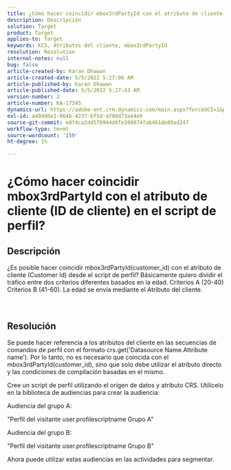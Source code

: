 ```yaml
---
title: ¿Cómo hacer coincidir mbox3rdPartyId con el atributo de cliente (ID de cliente) en el script de perfil?
description: Descripción
solution: Target
product: Target
applies-to: Target
keywords: KCS, Atributos del cliente, mbox3rdPartyId
resolution: Resolution
internal-notes: null
bug: false
article-created-by: Karan Dhawan
article-created-date: 5/5/2022 5:27:06 AM
article-published-by: Karan Dhawan
article-published-date: 5/5/2022 5:27:43 AM
version-number: 2
article-number: KA-17345
dynamics-url: https://adobe-ent.crm.dynamics.com/main.aspx?forceUCI=1&pagetype=entityrecord&etn=knowledgearticle&id=107c89fd-33cc-ec11-a7b5-6045bd00db25
exl-id: a494d6e1-864b-4237-bf5d-af00d73a44e9
source-git-commit: e8f4ca2dd578944d4fe399074fab461de88ad247
workflow-type: tm+mt
source-wordcount: '159'
ht-degree: 1%

---
```


# ¿Cómo hacer coincidir mbox3rdPartyId con el atributo de cliente (ID de cliente) en el script de perfil?

## Descripción

¿Es posible hacer coincidir mbox3rdPartyId(customer_id) con el atributo de cliente (Customer Id) desde el script de perfil? Básicamente quiero dividir el tráfico entre dos criterios diferentes basados en la edad. Criterios A (20-40) Criterios B (41-60). La edad se envía mediante el Atributo del cliente.<br><br><br>

## Resolución


Se puede hacer referencia a los atributos del cliente en las secuencias de comandos de perfil con el formato crs.get(&#39;Datasource Name.Attribute name&#39;). Por lo tanto, no es necesario que coincida con el mbox3rdPartyId(customer_id), sino que solo debe utilizar el atributo directo y las condiciones de compilación basadas en el mismo.

Cree un script de perfil utilizando el origen de datos y atributo CRS. Utilícelo en la biblioteca de audiencias para crear la audiencia:

Audiencia del grupo A:

&quot;Perfil del visitante user.profilescriptname Grupo A&quot;

Audiencia del grupo B:

&quot;Perfil del visitante user.profilescriptname Grupo B&quot;

Ahora puede utilizar estas audiencias en las actividades para segmentar.
